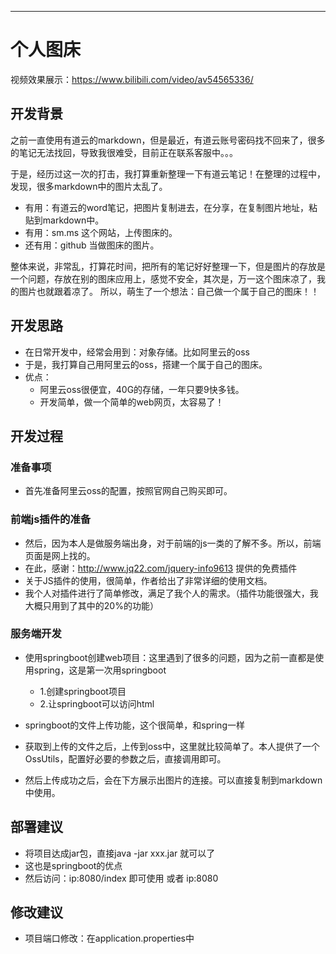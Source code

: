 
---

# 个人图床


视频效果展示：https://www.bilibili.com/video/av54565336/


## 开发背景

之前一直使用有道云的markdown，但是最近，有道云账号密码找不回来了，很多的笔记无法找回，导致我很难受，目前正在联系客服中。。。

于是，经历过这一次的打击，我打算重新整理一下有道云笔记！在整理的过程中，发现，很多markdown中的图片太乱了。

- 有用：有道云的word笔记，把图片复制进去，在分享，在复制图片地址，粘贴到markdown中。
- 有用：sm.ms 这个网站，上传图床的。
- 还有用：github 当做图床的图片。


整体来说，非常乱，打算花时间，把所有的笔记好好整理一下，但是图片的存放是一个问题，存放在别的图床应用上，感觉不安全，其次是，万一这个图床凉了，我的图片也就跟着凉了。
所以，萌生了一个想法：自己做一个属于自己的图床！！

## 开发思路

- 在日常开发中，经常会用到：对象存储。比如阿里云的oss
- 于是，我打算自己用阿里云的oss，搭建一个属于自己的图床。
- 优点：
    - 阿里云oss很便宜，40G的存储，一年只要9快多钱。
    - 开发简单，做一个简单的web网页，太容易了！
    

## 开发过程

### 准备事项

- 首先准备阿里云oss的配置，按照官网自己购买即可。



### 前端js插件的准备


- 然后，因为本人是做服务端出身，对于前端的js一类的了解不多。所以，前端页面是网上找的。
- 在此，感谢：http://www.jq22.com/jquery-info9613 提供的免费插件
- 关于JS插件的使用，很简单，作者给出了非常详细的使用文档。
- 我个人对插件进行了简单修改，满足了我个人的需求。（插件功能很强大，我大概只用到了其中的20%的功能）

### 服务端开发


- 使用springboot创建web项目：这里遇到了很多的问题，因为之前一直都是使用spring，这是第一次用springboot
    - 1.创建springboot项目
    - 2.让springboot可以访问html
 
- springboot的文件上传功能，这个很简单，和spring一样
- 获取到上传的文件之后，上传到oss中，这里就比较简单了。本人提供了一个OssUtils，配置好必要的参数之后，直接调用即可。
- 然后上传成功之后，会在下方展示出图片的连接。可以直接复制到markdown中使用。

## 部署建议

- 将项目达成jar包，直接java -jar xxx.jar 就可以了
- 这也是springboot的优点
- 然后访问：ip:8080/index 即可使用 或者 ip:8080


## 修改建议
- 项目端口修改：在application.properties中


